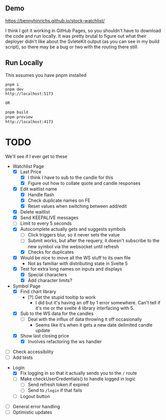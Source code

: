 ## Demo

https://bennyhinrichs.github.io/stock-watchlist/

I think I got it working in GitHub Pages, so you shouldn't have to download the code and run locally. It was pretty brutal to figure out what their deployer didn't like about the SvleteKit output (as you can see in my build script), so there may be a bug or two with the routing there still.

## Run Locally

This assumes you have pnpm installed

```bash
pnpm i
pnpm dev
http://localhost:5173

OR

pnpm build
pnpm preview
http://localhost:4173
```

# TODO

We'll see if I ever get to these

- Watchlist Page
  - [x] Last Price
    - [x] I think I have to sub to the candle for this
    - [x] Figure out how to collate quote and candle responses
  - [x] Edit waitlist name
    - [x] Handle flash
    - [x] Check duplicate names on FE
    - [x] Reset values when switching between add/edit
  - [x] Delete waitlist
  - [x] Send KEEPALIVE messages
  - [ ] Limit to every 5 seconds
  - [x] Autocomplete actually gets and suggests symbols
    - [ ] Click triggers blur, so it never sets the value
    - [ ] Submit works, but after the requery, it doesn't subscribe to the new symbol via the websocket until refresh
    - [x] Checks for duplicates
  - [x] Would be nice to move all the WS stuff to its own file
    - Not as familiar with distributing state in Svelte 5
  - [x] Test for extra long names on inputs and displays
    - [x] Special characters
    - [x] Add character limits?
- Symbol Page
  - [x] Find chart library
    - [?] Get the stupid tooltip to work
      - I did but it's having an off by 1 error somewhere. Can't tell if it's me or the svelte 4 library interfacing with 5.
  - [x] Sub to the WS data for the candles
    - [ ] Deal with the influx of data throwing it off occasionally
      - Seems like it's when it gets a new date delimited candle update
  - [x] Show last closing price
    - [x] Involves refactoring the ws handler
- [ ] Check accessibility
- [ ] Add tests
- Login
  - [x] Fix logging in so that it actually sends you to the `/` route
  - [ ] Make checkUserCredentials() to handle logged in logic
    - [ ] Send refresh token if expired
    - [ ] Send to `/login` if that fails
  - [ ] Logout button
- [ ] General error handling
- [ ] Optimistic updates
